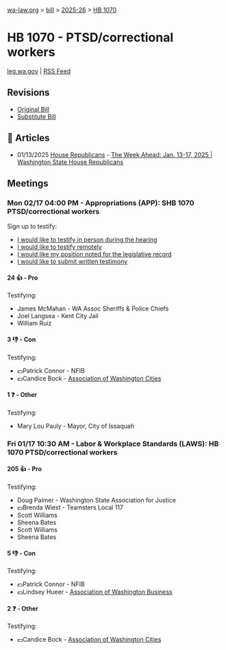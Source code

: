 [wa-law.org](/) > [bill](/bill/) > [2025-26](/bill/2025-26/) > [HB 1070](/bill/2025-26/hb/1070/)

# HB 1070 - PTSD/correctional workers
[leg.wa.gov](https://app.leg.wa.gov/billsummary?BillNumber=1070&Year=2025&Initiative=false) | [RSS Feed](./rss.xml)

## Revisions
* [Original Bill](1/)
* [Substitute Bill](S/)

## 📰 Articles
* 01/13/2025 [House Republicans](/org/house_republicans/) - [The Week Ahead: Jan. 13-17, 2025 | Washington State House Republicans](https://houserepublicans.wa.gov/week/the-week-ahead-jan-13-17-2025/#:~:text=HB%201070)

## Meetings
### Mon 02/17 04:00 PM - Appropriations (APP): SHB 1070 PTSD/correctional workers
Sign up to testify:
* [I would like to testify in person during the hearing](https://app.leg.wa.gov/csi/Testifier/Add?chamber=House&mId=32859&aId=164189&caId=25904&tId=1)
* [I would like to testify remotely](https://app.leg.wa.gov/csi/Testifier/Add?chamber=House&mId=32859&aId=164189&caId=25904&tId=2)
* [I would like my position noted for the legislative record](https://app.leg.wa.gov/csi/Testifier/Add?chamber=House&mId=32859&aId=164189&caId=25904&tId=3)
* [I would like to submit written testimony](https://app.leg.wa.gov/csi/Testifier/Add?chamber=House&mId=32859&aId=164189&caId=25904&tId=4)

#### 24 👍 - Pro
Testifying:
* James McMahan - WA Assoc Sheriffs & Police Chiefs
* Joel Langsea - Kent City Jail
* William Ruiz

#### 3 👎 - Con
Testifying:
* 💵Patrick Connor - NFIB
* 💵Candice Bock - [Association of Washington Cities](/org/association_of_washington_cities/)

#### 1 ❓ - Other
Testifying:
* Mary Lou Pauly - Mayor, City of Issaquah

### Fri 01/17 10:30 AM - Labor & Workplace Standards (LAWS): HB 1070 PTSD/correctional workers
#### 205 👍 - Pro
Testifying:
* Doug Palmer - Washington State Association for Justice
* 💵Brenda Wiest - Teamsters Local 117
* Scott Williams
* Sheena Bates
* Scott Williams
* Sheena Bates

#### 5 👎 - Con
Testifying:
* 💵Patrick Connor - NFIB
* 💵Lindsey Hueer - [Association of Washington Business](/org/association_of_washington_business/)

#### 2 ❓ - Other
Testifying:
* 💵Candice Bock - [Association of Washington Cities](/org/association_of_washington_cities/)
